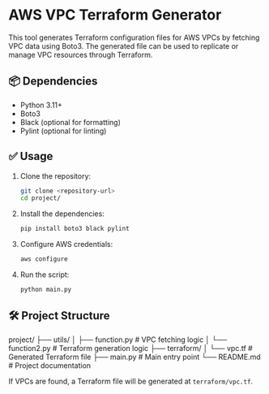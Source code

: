 # AWS VPC Terraform Generator

This tool generates Terraform configuration files for AWS VPCs by fetching VPC data using Boto3. 
The generated file can be used to replicate or manage VPC resources through Terraform.

## 📦 Dependencies

- Python 3.11+
- Boto3
- Black (optional for formatting)
- Pylint (optional for linting)

## ✅ Usage

1. Clone the repository:

    ```bash
    git clone <repository-url>
    cd project/
    ```

2. Install the dependencies:

    ```bash
    pip install boto3 black pylint
    ```

3. Configure AWS credentials:

    ```bash
    aws configure
    ```

4. Run the script:

    ```bash
    python main.py
    ```

## 🛠️ Project Structure

project/
├── utils/
│ ├── function.py # VPC fetching logic
│ └── function2.py # Terraform generation logic
├── terraform/
│ └── vpc.tf # Generated Terraform file
├── main.py # Main entry point
└── README.md # Project documentation

If VPCs are found, a Terraform file will be generated at `terraform/vpc.tf`.
